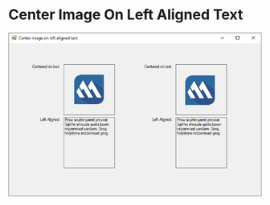 # Center Image On Left Aligned Text

![Center Image On Left Aligned Text](CenterImageOnLeftAlignedText.png)
